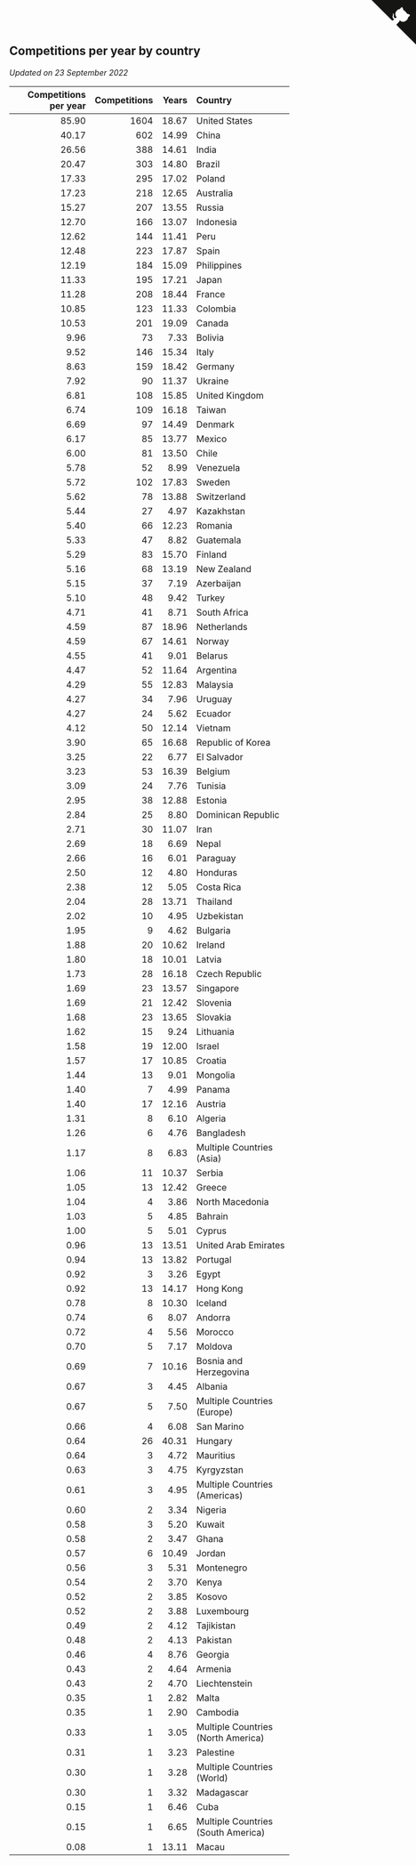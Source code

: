 ## Competitions per year by country

*Updated on 23 September 2022*

| Competitions per year | Competitions | Years | Country |
| ---: | ---: | ---: | :--- |
| 85.90 | 1604 | 18.67 | United States |
| 40.17 | 602 | 14.99 | China |
| 26.56 | 388 | 14.61 | India |
| 20.47 | 303 | 14.80 | Brazil |
| 17.33 | 295 | 17.02 | Poland |
| 17.23 | 218 | 12.65 | Australia |
| 15.27 | 207 | 13.55 | Russia |
| 12.70 | 166 | 13.07 | Indonesia |
| 12.62 | 144 | 11.41 | Peru |
| 12.48 | 223 | 17.87 | Spain |
| 12.19 | 184 | 15.09 | Philippines |
| 11.33 | 195 | 17.21 | Japan |
| 11.28 | 208 | 18.44 | France |
| 10.85 | 123 | 11.33 | Colombia |
| 10.53 | 201 | 19.09 | Canada |
| 9.96 | 73 | 7.33 | Bolivia |
| 9.52 | 146 | 15.34 | Italy |
| 8.63 | 159 | 18.42 | Germany |
| 7.92 | 90 | 11.37 | Ukraine |
| 6.81 | 108 | 15.85 | United Kingdom |
| 6.74 | 109 | 16.18 | Taiwan |
| 6.69 | 97 | 14.49 | Denmark |
| 6.17 | 85 | 13.77 | Mexico |
| 6.00 | 81 | 13.50 | Chile |
| 5.78 | 52 | 8.99 | Venezuela |
| 5.72 | 102 | 17.83 | Sweden |
| 5.62 | 78 | 13.88 | Switzerland |
| 5.44 | 27 | 4.97 | Kazakhstan |
| 5.40 | 66 | 12.23 | Romania |
| 5.33 | 47 | 8.82 | Guatemala |
| 5.29 | 83 | 15.70 | Finland |
| 5.16 | 68 | 13.19 | New Zealand |
| 5.15 | 37 | 7.19 | Azerbaijan |
| 5.10 | 48 | 9.42 | Turkey |
| 4.71 | 41 | 8.71 | South Africa |
| 4.59 | 87 | 18.96 | Netherlands |
| 4.59 | 67 | 14.61 | Norway |
| 4.55 | 41 | 9.01 | Belarus |
| 4.47 | 52 | 11.64 | Argentina |
| 4.29 | 55 | 12.83 | Malaysia |
| 4.27 | 34 | 7.96 | Uruguay |
| 4.27 | 24 | 5.62 | Ecuador |
| 4.12 | 50 | 12.14 | Vietnam |
| 3.90 | 65 | 16.68 | Republic of Korea |
| 3.25 | 22 | 6.77 | El Salvador |
| 3.23 | 53 | 16.39 | Belgium |
| 3.09 | 24 | 7.76 | Tunisia |
| 2.95 | 38 | 12.88 | Estonia |
| 2.84 | 25 | 8.80 | Dominican Republic |
| 2.71 | 30 | 11.07 | Iran |
| 2.69 | 18 | 6.69 | Nepal |
| 2.66 | 16 | 6.01 | Paraguay |
| 2.50 | 12 | 4.80 | Honduras |
| 2.38 | 12 | 5.05 | Costa Rica |
| 2.04 | 28 | 13.71 | Thailand |
| 2.02 | 10 | 4.95 | Uzbekistan |
| 1.95 | 9 | 4.62 | Bulgaria |
| 1.88 | 20 | 10.62 | Ireland |
| 1.80 | 18 | 10.01 | Latvia |
| 1.73 | 28 | 16.18 | Czech Republic |
| 1.69 | 23 | 13.57 | Singapore |
| 1.69 | 21 | 12.42 | Slovenia |
| 1.68 | 23 | 13.65 | Slovakia |
| 1.62 | 15 | 9.24 | Lithuania |
| 1.58 | 19 | 12.00 | Israel |
| 1.57 | 17 | 10.85 | Croatia |
| 1.44 | 13 | 9.01 | Mongolia |
| 1.40 | 7 | 4.99 | Panama |
| 1.40 | 17 | 12.16 | Austria |
| 1.31 | 8 | 6.10 | Algeria |
| 1.26 | 6 | 4.76 | Bangladesh |
| 1.17 | 8 | 6.83 | Multiple Countries (Asia) |
| 1.06 | 11 | 10.37 | Serbia |
| 1.05 | 13 | 12.42 | Greece |
| 1.04 | 4 | 3.86 | North Macedonia |
| 1.03 | 5 | 4.85 | Bahrain |
| 1.00 | 5 | 5.01 | Cyprus |
| 0.96 | 13 | 13.51 | United Arab Emirates |
| 0.94 | 13 | 13.82 | Portugal |
| 0.92 | 3 | 3.26 | Egypt |
| 0.92 | 13 | 14.17 | Hong Kong |
| 0.78 | 8 | 10.30 | Iceland |
| 0.74 | 6 | 8.07 | Andorra |
| 0.72 | 4 | 5.56 | Morocco |
| 0.70 | 5 | 7.17 | Moldova |
| 0.69 | 7 | 10.16 | Bosnia and Herzegovina |
| 0.67 | 3 | 4.45 | Albania |
| 0.67 | 5 | 7.50 | Multiple Countries (Europe) |
| 0.66 | 4 | 6.08 | San Marino |
| 0.64 | 26 | 40.31 | Hungary |
| 0.64 | 3 | 4.72 | Mauritius |
| 0.63 | 3 | 4.75 | Kyrgyzstan |
| 0.61 | 3 | 4.95 | Multiple Countries (Americas) |
| 0.60 | 2 | 3.34 | Nigeria |
| 0.58 | 3 | 5.20 | Kuwait |
| 0.58 | 2 | 3.47 | Ghana |
| 0.57 | 6 | 10.49 | Jordan |
| 0.56 | 3 | 5.31 | Montenegro |
| 0.54 | 2 | 3.70 | Kenya |
| 0.52 | 2 | 3.85 | Kosovo |
| 0.52 | 2 | 3.88 | Luxembourg |
| 0.49 | 2 | 4.12 | Tajikistan |
| 0.48 | 2 | 4.13 | Pakistan |
| 0.46 | 4 | 8.76 | Georgia |
| 0.43 | 2 | 4.64 | Armenia |
| 0.43 | 2 | 4.70 | Liechtenstein |
| 0.35 | 1 | 2.82 | Malta |
| 0.35 | 1 | 2.90 | Cambodia |
| 0.33 | 1 | 3.05 | Multiple Countries (North America) |
| 0.31 | 1 | 3.23 | Palestine |
| 0.30 | 1 | 3.28 | Multiple Countries (World) |
| 0.30 | 1 | 3.32 | Madagascar |
| 0.15 | 1 | 6.46 | Cuba |
| 0.15 | 1 | 6.65 | Multiple Countries (South America) |
| 0.08 | 1 | 13.11 | Macau |


<a href="https://github.com/jonatanklosko/wca_statistics" class="github-corner" aria-label="View source on Github"><svg width="80" height="80" viewBox="0 0 250 250" style="fill:#151513; color:#fff; position: absolute; top: 0; border: 0; right: 0;" aria-hidden="true"><path d="M0,0 L115,115 L130,115 L142,142 L250,250 L250,0 Z"></path><path d="M128.3,109.0 C113.8,99.7 119.0,89.6 119.0,89.6 C122.0,82.7 120.5,78.6 120.5,78.6 C119.2,72.0 123.4,76.3 123.4,76.3 C127.3,80.9 125.5,87.3 125.5,87.3 C122.9,97.6 130.6,101.9 134.4,103.2" fill="currentColor" style="transform-origin: 130px 106px;" class="octo-arm"></path><path d="M115.0,115.0 C114.9,115.1 118.7,116.5 119.8,115.4 L133.7,101.6 C136.9,99.2 139.9,98.4 142.2,98.6 C133.8,88.0 127.5,74.4 143.8,58.0 C148.5,53.4 154.0,51.2 159.7,51.0 C160.3,49.4 163.2,43.6 171.4,40.1 C171.4,40.1 176.1,42.5 178.8,56.2 C183.1,58.6 187.2,61.8 190.9,65.4 C194.5,69.0 197.7,73.2 200.1,77.6 C213.8,80.2 216.3,84.9 216.3,84.9 C212.7,93.1 206.9,96.0 205.4,96.6 C205.1,102.4 203.0,107.8 198.3,112.5 C181.9,128.9 168.3,122.5 157.7,114.1 C157.9,116.9 156.7,120.9 152.7,124.9 L141.0,136.5 C139.8,137.7 141.6,141.9 141.8,141.8 Z" fill="currentColor" class="octo-body"></path></svg></a><style>.github-corner:hover .octo-arm{animation:octocat-wave 560ms ease-in-out}@keyframes octocat-wave{0%,100%{transform:rotate(0)}20%,60%{transform:rotate(-25deg)}40%,80%{transform:rotate(10deg)}}@media (max-width:500px){.github-corner:hover .octo-arm{animation:none}.github-corner .octo-arm{animation:octocat-wave 560ms ease-in-out}}</style>
